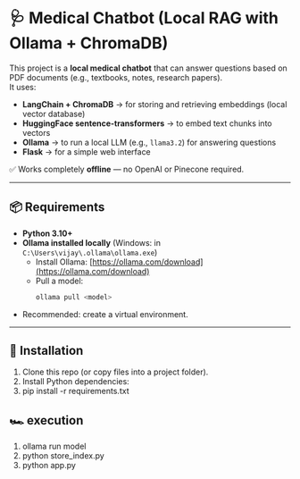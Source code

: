 # 🩺 Medical Chatbot (Local RAG with Ollama + ChromaDB)

This project is a **local medical chatbot** that can answer questions based on PDF documents (e.g., textbooks, notes, research papers).  
It uses:

- **LangChain + ChromaDB** → for storing and retrieving embeddings (local vector database)  
- **HuggingFace sentence-transformers** → to embed text chunks into vectors  
- **Ollama** → to run a local LLM (e.g., `llama3.2`) for answering questions  
- **Flask** → for a simple web interface  

✅ Works completely **offline** — no OpenAI or Pinecone required.

---

## 📦 Requirements

- **Python 3.10+**  
- **Ollama installed locally** (Windows: in `C:\Users\vijay\.ollama\ollama.exe`)  
  - Install Ollama: [https://ollama.com/download](https://ollama.com/download)  
  - Pull a model:  
    ```bash
    ollama pull <model>
    ```
- Recommended: create a virtual environment.

---

## 🔧 Installation

1. Clone this repo (or copy files into a project folder).
2. Install Python dependencies:
3. pip install -r requirements.txt

## 🏎️ execution
1. ollama run model
2. python store_index.py
3. python app.py
